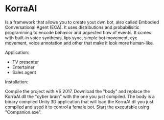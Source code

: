 # KorraAI

Is a framework that allows you to create yout own bot, also called Embodied Conversational Agent (ECA). It uses distributions and probabilisitic programming to encode behavior and unpected flow of events. It comes with built-in voice synthesis, lips sync, simple bot movement, eye movement, voice annotation and other that make it look more human-like.

Application:
- TV presenter
- Entertainer
- Sales agent

Installation:

Compile the project with VS 2017. Download the "body" and replace the KorraAI.dll the "cyber brain" with the one you just compiled. The body is a binary compiled Unity 3D application that will load the KorraAI.dll you just compiled and used it to control a female bot. Start the executable using "Companion.exe". 
